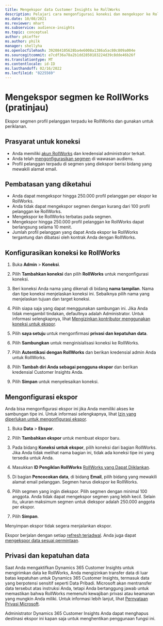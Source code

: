 ```yaml
---
title: Mengekspor data Customer Insights ke RollWorks
description: Pelajari cara mengonfigurasi koneksi dan mengekspor ke RollWorks.
ms.date: 10/08/2021
ms.reviewer: mhart
ms.subservice: audience-insights
ms.topic: conceptual
author: pkieffer
ms.author: philk
manager: shellyha
ms.openlocfilehash: 392084105628ba4e6008a1386a5ac80c809a004e
ms.sourcegitcommit: e7cdf36a78a2b1dd2850183224d39c8dde46b26f
ms.translationtype: MT
ms.contentlocale: id-ID
ms.lasthandoff: 02/16/2022
ms.locfileid: "8225569"
---
```

# <a name="export-segments-to-rollworks-preview"></a>Mengekspor segmen ke RollWorks (pratinjau)

Ekspor segmen profil pelanggan terpadu ke RollWorks dan gunakan untuk periklanan. 

## <a name="prerequisites-for-a-connection"></a>Prasyarat untuk koneksi

-   Anda memiliki [akun RollWorks](https://www.rollworks.com/) dan kredensial administrator terkait.
-   Anda telah [mengonfigurasikan segmen](segments.md) di wawasan audiens.
-   Profil pelanggan terpadu di segmen yang diekspor berisi bidang yang mewakili alamat email.

## <a name="known-limitations"></a>Pembatasan yang diketahui

- Anda dapat mengekspor hingga 250.000 profil pelanggan per ekspor ke RollWorks.
- Anda tidak dapat mengekspor segmen dengan kurang dari 100 profil pelanggan ke RollWorks. 
- Mengekspor ke RollWorks terbatas pada segmen.
- Mengekspor hingga 250.000 profil pelanggan ke RollWorks dapat berlangsung selama 10 menit. 
- Jumlah profil pelanggan yang dapat Anda ekspor ke RollWorks tergantung dan dibatasi oleh kontrak Anda dengan RollWorks.

## <a name="set-up-connection-to-rollworks"></a>Konfigurasikan koneksi ke RollWorks

1. Buka **Admin** > **Koneksi**.

1. Pilih **Tambahkan koneksi** dan pilih **RollWorks** untuk mengonfigurasi koneksi.

1. Beri koneksi Anda nama yang dikenali di bidang **nama tampilan**. Nama dan tipe koneksi menjelaskan koneksi ini. Sebaiknya pilih nama yang menjelaskan tujuan dan target koneksi.

1. Pilih siapa saja yang dapat menggunakan sambungan ini. Jika Anda tidak mengambil tindakan, defaultnya adalah Administrator. Untuk informasi selengkapnya, lihat [Mengizinkan kontributor menggunakan koneksi untuk ekspor](connections.md#allow-contributors-to-use-a-connection-for-exports).

1. Pilih **saya setuju** untuk mengonfirmasi **privasi dan kepatuhan data**.

1. Pilih **Sambungkan** untuk menginisialisasi koneksi ke RollWorks.

1. Pilih **Autentikasi dengan RollWorks** dan berikan kredensial admin Anda untuk RollWorks.

1. Pilih **Tambah diri Anda sebagai pengguna ekspor** dan berikan kredensial Customer Insights Anda.

1. Pilih **Simpan** untuk menyelesaikan koneksi.

## <a name="configure-an-export"></a>Mengonfigurasi ekspor

Anda bisa mengonfigurasi ekspor ini jika Anda memiliki akses ke sambungan tipe ini. Untuk informasi selengkapnya, lihat [Izin yang diperlukan untuk mengonfigurasi ekspor](export-destinations.md#set-up-a-new-export).

1. Buka **Data** > **Ekspor**.

1. Pilih **Tambahkan ekspor** untuk membuat ekspor baru.

1. Pada bidang **Koneksi untuk ekspor**, pilih koneksi dari bagian RollWorks. Jika Anda tidak melihat nama bagian ini, tidak ada koneksi tipe ini yang tersedia untuk Anda.

1. Masukkan **ID Pengiklan RollWorks** [RollWorks yang Dapat Diiklankan](https://help.adroll.com/hc/articles/212011838-Advertiser-Profiles).

1. Di bagian **Pencocokan data**, di bidang **Email**, pilih bidang yang mewakili alamat email pelanggan. Segmen harus diekspor ke RollWorks.

1. Pilih segmen yang ingin diekspor. Pilih segmen dengan minimal 100 anggota. Anda tidak dapat mengekspor segmen yang lebih kecil. Selain itu, ukuran maksimum segmen untuk diekspor adalah 250.000 anggota per ekspor. 

1. Pilih **Simpan**.

Menyimpan ekspor tidak segera menjalankan ekspor.

Ekspor berjalan dengan setiap [refresh terjadwal](system.md#schedule-tab). Anda juga dapat [mengekspor data sesuai permintaan](export-destinations.md#run-exports-on-demand). 


## <a name="data-privacy-and-compliance"></a>Privasi dan kepatuhan data

Saat Anda mengaktifkan Dynamics 365 Customer Insights untuk mengirimkan data ke RollWorks, Anda mengizinkan transfer data di luar batas kepatuhan untuk Dynamics 365 Customer Insights, termasuk data yang berpotensi sensitif seperti Data Pribadi. Microsoft akan mentransfer data tersebut atas instruksi Anda, tetapi Anda bertanggung jawab untuk memastikan bahwa RollWorks memenuhi kewajiban privasi atau keamanan yang mungkin Anda miliki. Untuk informasi lebih lanjut, lihat [Pernyataan Privasi Microsoft](https://go.microsoft.com/fwlink/?linkid=396732).

Administrator Dynamics 365 Customer Insights Anda dapat menghapus destinasi ekspor ini kapan saja untuk menghentikan penggunaan fungsi ini.
